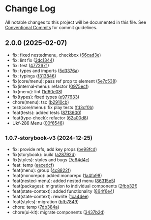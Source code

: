 # Change Log

All notable changes to this project will be documented in this file.
See [Conventional Commits](https://conventionalcommits.org) for commit guidelines.

## 2.0.0 (2025-02-07)

* fix: fixed nestedmenu, checkbox ([66cad3e](https://gitlab.optimacros.com/fe/ui-kit/commit/66cad3e))
* fix: lint fix ([3dc1344](https://gitlab.optimacros.com/fe/ui-kit/commit/3dc1344))
* fix: test ([4772671](https://gitlab.optimacros.com/fe/ui-kit/commit/4772671))
* fix: types and imports ([5d3376a](https://gitlab.optimacros.com/fe/ui-kit/commit/5d3376a))
* fix: typings ([f313846](https://gitlab.optimacros.com/fe/ui-kit/commit/f313846))
* fix(core/menu): pass ref prop to element ([5e7c538](https://gitlab.optimacros.com/fe/ui-kit/commit/5e7c538))
* fix(internal-menu): refactor ([0975ecf](https://gitlab.optimacros.com/fe/ui-kit/commit/0975ecf))
* fix(menu): lint ([1d60e08](https://gitlab.optimacros.com/fe/ui-kit/commit/1d60e08))
* fix(types): fixed types ([e977633](https://gitlab.optimacros.com/fe/ui-kit/commit/e977633))
* chore(menu): tsc ([b2910cb](https://gitlab.optimacros.com/fe/ui-kit/commit/b2910cb))
* test(core/menu): fix play tests ([fd3cf0b](https://gitlab.optimacros.com/fe/ui-kit/commit/fd3cf0b))
* feat(tests): added tests ([8713600](https://gitlab.optimacros.com/fe/ui-kit/commit/8713600))
* feat(type-check): refactor ([62a00d8](https://gitlab.optimacros.com/fe/ui-kit/commit/62a00d8))
* Ukf-286 Menu ([00f6548](https://gitlab.optimacros.com/fe/ui-kit/commit/00f6548))



## <small>1.0.7-storybook-v3 (2024-12-25)</small>

* fix: provide refs, add key props ([be98fcd](https://gitlab.optimacros.com/fe/ui-kit/commit/be98fcd))
* fix(storybook): build ([a28792d](https://gitlab.optimacros.com/fe/ui-kit/commit/a28792d))
* fix(styles): styles and bugs ([7c64d4c](https://gitlab.optimacros.com/fe/ui-kit/commit/7c64d4c))
* feat: temp ([eacedcf](https://gitlab.optimacros.com/fe/ui-kit/commit/eacedcf))
* feat(menu): group ([4c8822f](https://gitlab.optimacros.com/fe/ui-kit/commit/4c8822f))
* feat(monorepo): added monorepo ([1a4fa98](https://gitlab.optimacros.com/fe/ui-kit/commit/1a4fa98))
* feat(nested-menu): added nested menu ([86315e5](https://gitlab.optimacros.com/fe/ui-kit/commit/86315e5))
* feat(packages): migration to individual components ([2fbb32f](https://gitlab.optimacros.com/fe/ui-kit/commit/2fbb32f))
* feat(state-context): added functionality ([864f6e4](https://gitlab.optimacros.com/fe/ui-kit/commit/864f6e4))
* feat(state-context): rewrite ([1ca44ee](https://gitlab.optimacros.com/fe/ui-kit/commit/1ca44ee))
* feat(styles): migration ([bfb7849](https://gitlab.optimacros.com/fe/ui-kit/commit/bfb7849))
* chore: temp ([7db384a](https://gitlab.optimacros.com/fe/ui-kit/commit/7db384a))
* chore(ui-kit): migrate components ([3437b2d](https://gitlab.optimacros.com/fe/ui-kit/commit/3437b2d))
